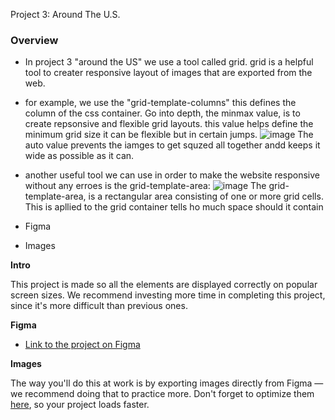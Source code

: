  Project 3: Around The U.S.

### Overview  

*  In project 3 "around the US" we use a tool called grid. grid is a helpful tool to creater responsive layout of images that are exported from the web.
* for example, we use the "grid-template-columns" this defines the column of the css container. Go into depth, the  minmax value, is to create repsonsive and flexible grid layouts. this value helps define the minimum grid size it can be flexible but in certain jumps. ![image](https://github.com/Burger007/se_project_aroundtheus/assets/72559320/dff33ac9-b6e3-4974-a4c9-c5029cefb941) The auto value prevents the iamges to get squzed all together andd keeps it wide as possible as it can.

* another useful tool we can use in order to make the website responsive without any erroes is the grid-template-area: ![image](https://github.com/Burger007/se_project_aroundtheus/assets/72559320/162af9ba-990d-4ad5-9895-a96cc0a94c5e) The  grid-template-area, is a rectangular area consisting of one or more grid cells. This is apllied to the grid container tells ho much space should it contain


* Figma  
* Images  
  
**Intro**
  
This project is made so all the elements are displayed correctly on popular screen sizes. We recommend investing more time in completing this project, since it's more difficult than previous ones.  
  
**Figma**  
  
* [Link to the project on Figma](https://www.figma.com/file/ii4xxsJ0ghevUOcssTlHZv/Sprint-3%3A-Around-the-US?node-id=0%3A1)  
  
**Images**  
  
The way you'll do this at work is by exporting images directly from Figma — we recommend doing that to practice more. Don't forget to optimize them [here](https://tinypng.com/), so your project loads faster. 
  
